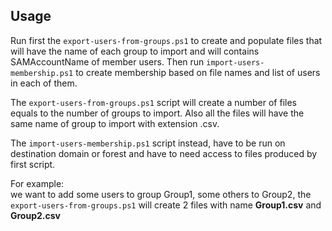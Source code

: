 ## Usage
Run first the ```export-users-from-groups.ps1``` to create and populate files that will have the name of each group to import and will contains SAMAccountName of member users.
Then run ```import-users-membership.ps1``` to create membership based on file names and list of users in each of them.

The ```export-users-from-groups.ps1``` script will create a number of files equals to the number of groups to import. Also all the files will have the same name of group to import with extension .csv. 

The ```import-users-membership.ps1``` script instead, have to be run on destination domain or forest and have to need access to files produced by first script.

For example: <br>
we want to add some users to group Group1, some others to Group2, the ```export-users-from-groups.ps1``` will create 2 files with name **Group1.csv** and **Group2.csv**
